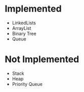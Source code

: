 Implemented
==

- LinkedLists
- ArrayList
- Binary Tree
- Queue

Not Implemented
==

- Stack
- Heap
- Priority Queue

